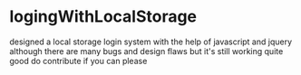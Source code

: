 # logingWithLocalStorage

designed a local storage login system with the help of javascript and jquery although there are many bugs and design flaws but it's still 
working  quite good 
do contribute if you can please
